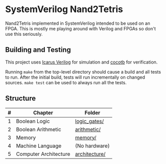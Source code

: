 # SystemVerilog Nand2Tetris

Nand2Tetris implemented in SystemVerilog intended to be used on an FPGA. This
is mostly me playing around with Verilog and FPGAs so don't use this seriously.

## Building and Testing

This project uses [Icarus Verilog](http://iverilog.icarus.com/) for simulation
and [cocotb](https://github.com/cocotb/cocotb) for verification.

Running `make` from the top-level directory should cause a build and all tests
to run. After the initial build, tests will run incrementally on changed
sources. `make test` can be used to always run all the tests.

## Structure

| # | Chapter               | Folder                           |
|---|-----------------------|----------------------------------|
| 1 | Boolean Logic         | [logic_gates/](./logic_gates/)   |
| 2 | Boolean Arithmetic    | [arithmetic/](./arithmetic/)     |
| 3 | Memory                | [memory/](./memory/)             |
| 4 | Machine Language      | (No hardware)                    |
| 5 | Computer Architecture | [architecture/](./architecture/) |

